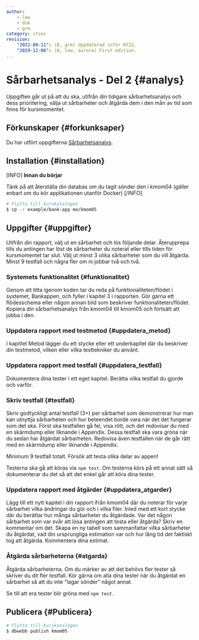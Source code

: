 ```yaml
---
author:
    - lew
    - duk
    - grm
category: itsec
revision:
    "2022-08-11": (B, grm) Uppdaterad inför HT22.
    "2019-12-06": (A, lew, aurora) First edition.
...
```


Sårbarhetsanalys - Del 2 {#analys}
========================================

Uppgiften går ut på att du ska, utifrån din tidigare sårbarhetsanalys och dess prioritering, välja ut sårbarheter och åtgärda dem i den mån av tid som finns för kursmomentet.

<!--more-->

Förkunskaper {#forkunksaper}
---------------------------------

Du har utfört uppgifterna [Sårbarhetsanalys](/uppgift/sarbarhetsanalys).

Installation {#installation}
---------------------------------

[INFO]
**Innan du börjar**

Tänk på att återställa din databas om du tagit sönder den i kmom04 (gäller enbart om du kör applikationen utanför Docker)
[/INFO]

```bash
# Flytta till kurskatalogen
$ cp -r example/bank-app me/kmom05
```

<!-- *Det går bra att ta bort applikationen från din kmom04 mapp, så slipper du att den tar plats på studentservern* -->

## Uppgifter {#uppgifter}

Utifrån din rapport, välj ut en sårbarhet och lös följande delar. Återupprepa tills du antingen har löst de sårbarheter du noterat eller tills tiden för kursmomentet tar slut. Välj ut minst 3 olika sårbarheter som du vill åtgärda. Minst 9 testfall och några fler om ni jobbar två och två.

### Systemets funktionalitet {#funktionalitet}

Genom att titta igenom koden tar du reda på funktionaliteten/flödet i systemet, Bankappen, och fyller i kapitel 3 i rapporten. Gör gärna ett flödesschema eller någon annan bild som beskriver funktionaliteten/flödet. Kopiera din sårbarhetsanalys från kmom04 till kmom05 och fortsätt att jobba i den.

### Uppdatera rapport med testmetod {#uppdatera_metod}

I kapitlet Metod lägger du ett stycke eller ett underkapitel där du beskriver din testmetod, vilken eller vilka testtekniker du använt.

### Uppdatera rapport med testfall {#uppdatera_testfall}

Dokumentera dina tester i ett eget kapitel. Berätta vilka testfall du gjorde och varför.

### Skriv testfall {#testfall}

Skriv godtyckligt antal testfall (3+) per sårbarhet som demonstrerar hur man kan utnyttja sårbarheten och hur beteendet borde vara när det det fungerar som det ska. Först ska testfallen gå fel, visa rött, och det redovisar du med en skärmdump eller liknande i Appendix. Dessa testfall ska vara gröna när du sedan har åtgärdat sårbarheten. Redovisa även testfallen när de går rätt med en skärmdump eller liknande i Appendix.

Minimum 9 testfall totalt. Försök att testa olika delar av appen!

Testerna ska gå att köras via `npm test`. Om testerna körs på ett annat sätt så dokumenterar du det så att det enkel går att köra dina tester.

### Uppdatera rapport med åtgärder {#uppdatera_atgarder}

Lägg till ett nytt kapitel i din rapport ifrån kmom04 där du noterar för varje sårbarhet vilka ändringar du gör och i vilka filer. Inled med ett kort stycke där du berättar hur många sårbarheter du åtgärdade. Var det någon sårbarhet som var svår att lösa antingen att testa eller åtgärda? Skriv en kommentar om det.
Skapa en ny tabell som sammanfattar vilka sårbarheter du åtgärdat, vad din ursprungliga estimation var och hur lång tid det faktiskt tog att åtgärda. Kommentera dina estimat.

### Åtgärda sårbarheterna {#atgarda}

Åtgärda sårbarheterna. Om du märker av att det behövs fler tester så skriver du dit fler testfall. Kör gärna om alla dina tester när du åtgärdat en sårbarhet så att du inte "lagar sönder" något annat.

Se till att era tester blir gröna med `npm test`.

Publicera {#Publicera}
---------------------------------

```bash
# Flytta till kurskatalogen
$ dbwebb publish kmom05
```
